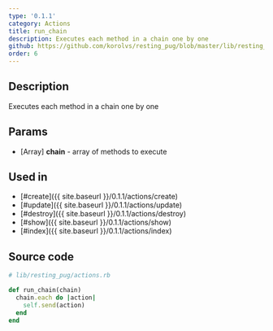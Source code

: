 ```yaml
---
type: '0.1.1'
category: Actions
title: run_chain
description: Executes each method in a chain one by one
github: https://github.com/korolvs/resting_pug/blob/master/lib/resting_pug/actions.rb#L168
order: 6
---
```


## Description
Executes each method in a chain one by one

## Params
- [Array] **chain** - array of methods to execute

## Used in
- [#create]({{ site.baseurl }}/0.1.1/actions/create)
- [#update]({{ site.baseurl }}/0.1.1/actions/update)
- [#destroy]({{ site.baseurl }}/0.1.1/actions/destroy)
- [#show]({{ site.baseurl }}/0.1.1/actions/show)
- [#index]({{ site.baseurl }}/0.1.1/actions/index)

## Source code
```ruby
# lib/resting_pug/actions.rb

def run_chain(chain)
  chain.each do |action|
    self.send(action)
  end
end
```



